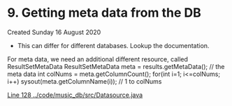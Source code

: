 # 9. Getting meta data from the DB
Created Sunday 16 August 2020


* This can differ for different databases. Lookup the documentation.

For meta data, we need an additional different resource, called ResultSetMetaData
	ResultSetMetaData meta = results.getMetaData(); // the meta data
	int colNums = meta.getColumnCount();
	for(int i=1; i<=colNums; i++)
		sysout(meta.getColumnName(i)); // 1 to colNums

[Line 128 ../code/music_db/src/Datasource.java](./code/music_db/src/Datasource.java)

